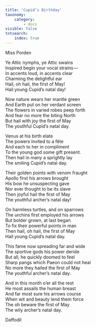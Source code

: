 ```yaml
---
title: 'Cupid’s Birthday'
taxonomy:
    category:
        - docs
visible: false
tntsearch:
    index: true
---
```


<div class="author">Miss Porden</div>

Ye Attic nymphs, ye Attic swains  
Inspired begin your vocal strains —   
In accents loud, in accents clear  
Charming the delightful ear  
Hail, oh hail, the first of May!  
Hail young Cupid’s natal day!  
  
Now nature wears her mantle green  
And Earth put on her verdant screen  
The flowers in varied robes peep forth  
And fear no more the biting North  
But hail with joy the first of May  
The youthful Cupid’s natal day.  
  
Venus at his birth elate  
The powers invited to a fête  
And each to her in compliment  
To the young god some gift present.  
Then hail in many a sprightly lay  
The smiling Cupid’s natal day.  
  
Their golden points with venom fraught  
Apollo first his arrows brought  
His bow he unsuspecting gave  
Nor ever thought to be its slave  
Then joyful hail the first of May  
The youthful archer’s natal day!  
  
On harmless turtles, and on sparrows  
The urchins first employed his arrows  
But bolder grown, at last began  
To fix their powerful points in man  
Then hail, oh hail, the first of May  
Hail young Cupid’s natal day.  
  
This fame now spreading far and wide  
The sportive gods his power deride  
But all, he quickly doomed to feel  
Sharp pangs which Paeon could not heal  
No more they hailed the first of May  
The youthful archer’s natal day.  
  
And in this month o’er all the rest  
He most assails the human breast  
And far most sure his arrows course  
When wit and beauty lend them force  
The oh beware the first of May  
The wily archer’s natal day.  
  
Daffodil

